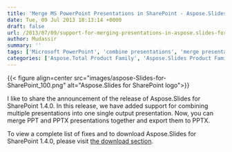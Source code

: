 ```yaml
---
title: 'Merge MS PowerPoint Presentations in SharePoint - Aspose.Slides for SharePoint 1.4.0'
date: Tue, 09 Jul 2013 18:13:14 +0000
draft: false
url: /2013/07/09/support-for-merging-presentations-in-aspose.slides-for-sharepoint-1.4.0/
author: Mudassir
summary: ''
tags: ['Microsoft PowerPoint', 'combine presentations', 'merge presentations', 'product release']
categories: ['Aspose.Total Product Family', 'Aspose.Slides Product Family']
---
```




{{< figure align=center src="images/aspose-Slides-for-SharePoint_100.png" alt="Aspose.Slides for SharePoint logo">}}


I like to share the announcement of the release of Aspose.Slides for SharePoint 1.4.0. In this release, we have added support for combining multiple presentations into one single output presentation. Now, you can merge PPT and PPTX presentations together and export them to PPTX.

To view a complete list of fixes and to download Aspose.Slides for SharePoint 1.4.0, please visit [the download section][1].




[1]: https://products.aspose.com/slides/sharepoint




